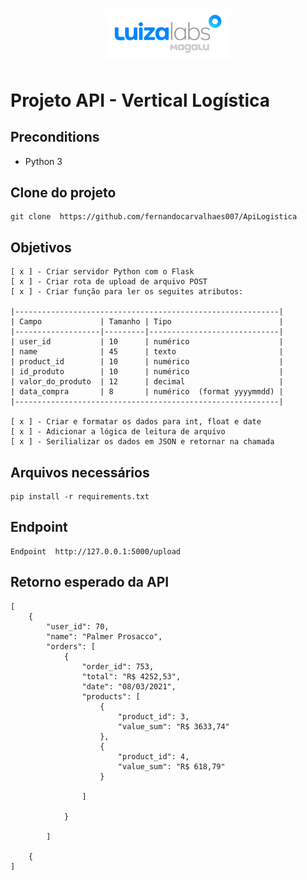 
<h1 align="center">
    <img style="width: 200px;" alt="Desafio 1" src="img/luizaLabs.png"/>
</h1>

# Projeto API - Vertical Logística


## Preconditions

- Python 3

## Clone do projeto

```
git clone  https://github.com/fernandocarvalhaes007/ApiLogistica

```




## Objetivos

```
[ x ] - Criar servidor Python com o Flask
[ x ] - Criar rota de upload de arquivo POST
[ x ] - Criar função para ler os seguites atributos:

|-----------------------------------------------------------|     
| Campo             | Tamanho | Tipo                        |
|-------------------|---------|-----------------------------|
| user_id           | 10      | numérico                    |
| name              | 45      | texto                       |
| product_id        | 10      | numérico                    |
| id_produto        | 10      | numérico                    |
| valor_do_produto  | 12      | decimal                     |
| data_compra       | 8       | numérico  (format yyyymmdd) |
|-----------------------------------------------------------|   

[ x ] - Criar e formatar os dados para int, float e date
[ x ] - Adicionar a lógica de leitura de arquivo
[ x ] - Serilializar os dados em JSON e retornar na chamada

```
## Arquivos necessários

```
pip install -r requirements.txt

```

## Endpoint

```
Endpoint  http://127.0.0.1:5000/upload 

```

## Retorno esperado da API 

```
[
	{
		"user_id": 70,
		"name": "Palmer Prosacco",
		"orders": [
			{
				"order_id": 753,
				"total": "R$ 4252,53",
				"date": "08/03/2021",
				"products": [
					{
						"product_id": 3,
						"value_sum": "R$ 3633,74"
					},
					{
						"product_id": 4,
						"value_sum": "R$ 618,79"
					}

				]

		    }

        ]

    {
]

```







